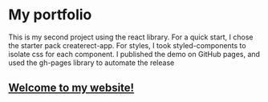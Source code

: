 # My portfolio
This is my second project using the react library. For a quick start, I chose the starter pack createrect-app. For styles, I took styled-components to isolate css for each component.
I published the demo on GitHub pages, and used the gh-pages library to automate the release

## [Welcome to my website!](https://poldyaev.ru)
